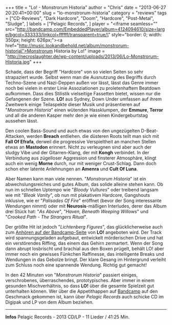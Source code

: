 +++
title = "Lo! - Monstrorum Historia"
author = "Chris"
date = "2013-06-27 20:20:41+00:00"
slug = "lo-monstrorum-historia"
category = "reviews"
tags = ["CD-Reviews", "Dark Hardcore", "Doom", "Hardcore", "Post-Metal", "Sludge", ]
labels = ["Pelagic Records", ]
player = "<iframe seamless=\"\" src=\"http://bandcamp.com/EmbeddedPlayer/album=4124094610/size=large/bgcol=333333/linkcol=ffffff/transparent=true/\" style=\"border: 0; width: 350px; height: 626px;\"><a href=\"http://music.lookandbehold.net/album/monstrorum-historia\">Monstrorum Historia by Lo!</a></iframe>"
image = "http://necroslaughter.de/wp-content/uploads/2013/06/Lo-Monstrorum-Historia.jpg"
+++

Schade, dass der Begriff "Hardcore" von so vielen Seiten so sehr strapaziert wurde. Selbst wenn man die Ausnutzung des Begriffs durch Techno-Szene und Nazi-Deppen außen vor lässt, lässt das Genre immer noch bei vielen in erster Linie Assoziationen zu proletenhaftem Beatdown aufkommen. Dass dies Stilistik vielseitige Fassetten bietet, wissen nur die Gefangenen der Szene.
**LO!** aus Sydney, Down Under umfassen auf ihrem Zweitwerk einige Teilaspekte dieser Musik und präsentieren auf "_Monstrorum Historia_" einen wütenden Hassklumpen, der **Emmure**, **Terror** und all die anderen Kasper mehr den je wie einen Kindergeburtstag aussehen lässt.

Den coolen Bass-Sound und auch etwas von den ungezügelten D-Beat-Attacken, werden **Breach** entliehen. die düsteren Roots teilt man sich mit **Fall Of Efrafa**, derweil die progressive Verspieltheit an manchen Stellen etwas an **Mastodon** erinnert. Nicht zu verleugnen sind aber auch der sludgy Vibe und der Gitarren-Klang, der mit **Kongh** verbindet. In der Verbindung aus zügelloser Aggression und finsterer Atmosphäre, klingt auch ein wenig **Morne** durch, nur mit weniger Crust-Schlag. Dann doch schon eher latente Anlehnungen an **Amenra** und **Cult Of Luna**.

Aber Namen kann man viele nennen. "_Monstrorum Historia_" ist ein abwechslungsreiches und gutes Album, das solide alleine stehen kann. Ob nun im schnellen Uptempo wie "_Bloody Vultures_" oder treibend langsam wie mit "_Bleak Vanity_", ob nun mit plakativem Hardcore, Gangshouts inklusive, wie er "_Palisades Of Fire_" eröffnet (bevor der Song interessante Wendungen nimmt) oder mit **Neurosis**-mäßigen Interludes, derer das Album drei Stück hat: "_As Above_", "_Haven, Beneath Weeping Willows_" und "_Crooked Path - The Strangers Ritual_".

Der größte Hit ist jedoch "_Lichtenberg Figures_", das glücklicherweise auch zum <a href="http://music.lookandbehold.net/track/lichtenberg-figures-2">Anhören auf der Bandcamp-Seite</a> von **LO!** angeboten wird. Der Track wird spannungsgeladen aufgebaut, entwickelt mörderischen Drive und hat ein verstörendes Riffing, das einem das Gehirn zermartert. Wenn der Song dann abrupt losbrischt und brachial aus den Boxen prügelt, behält LO! aber immer noch ein gewisses Fünkchen Raffinesse, das intelligente Breaks und Wendungen in das Gebolze bringt. Der klare Gesang im Hintergrund verleiht zum Schluss noch eine spannende Wendung. Richtig gut gemacht!

In den 42 Minuten von "_Monstrorum Historia_" passiert einiges, verschrobenes, überraschendes, prototypisches. Aber immer in einem gesunden Mischverhältnis, so dass **LO!** über die gesamte Spielzeit gut unterhalten können. Wer über die Appetithappen auf <a href="http://music.lookandbehold.net/">Bandcamp</a> auf den Geschmack gekommen ist, kann über _Pelagic Records_ auch schicke CD im Digipak und LP von dem Album beziehen.





---
**Infos**
Pelagic Records - 2013
CD/LP - 11 Lieder / 41:25 Min.
